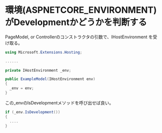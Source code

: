# 環境(ASPNETCORE_ENVIRONMENT)がDevelopmentかどうかを判断する

PageModel, or Controllerのコンストラクタの引数で、IHostEnvironment を受け取る。

```cs
using Microsoft.Extensions.Hosting;

......
                                    
private IHostEnvironment _env;

public ExampleModel(IHostEnvironment env)
{
  _env = env;
}
```

この_envのIsDevelopmentメソッドを呼び出せば良い。

```cs
if (_env.IsDevelopment())
{
  ....
}
```

